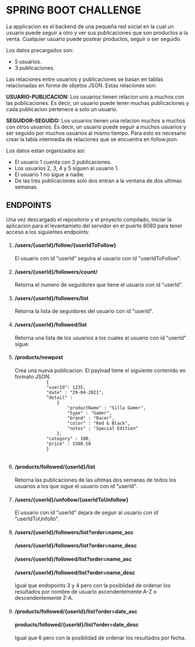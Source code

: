 <h1>SPRING BOOT CHALLENGE</h1>

La applicacion es el backend de una pequeña red social en la cual un usuario 
puede seguir a otro y ver sus publicaciones que son productos a la venta. 
Cualquier usuario puede postear productos, seguir o ser seguido.

Los datos precargados son:

<ul>
    <li>5 usuarios.</li>
    <li>3 publicaciones.</li>
</ul>

Las relaciones entre usuarios y publicaciones se basan en tablas relacionadas
en forma de objetos JSON. Estas relaciones son:

<b>USUARIO-PUBLICACION:</b> Los usuarios tienen relacion uno a muchos con las publicaciones. Es decir,
un usuario puede tener muchas publicaciones y cada publicacion pertenece a solo
un usuario.

<b>SEGUIDOR-SEGUIDO:</b> Los usuarios tienen una relacion muchos a muchos con otros usuarios. Es decir,
un usuario puede seguir a muchos usuarios y ser seguido por muchos usuarios al 
mismo tiempo. Para esto es necesario crear la tabla intermedia de relaciones 
que se encuentra en follow.json.

Los datos estan organizados asi:

<ul>
    <li>El usuario 1 cuenta con 3 publicaciones.</li>
    <li>Los usuarios 2, 3, 4 y 5 siguen al usuario 1.</li>
    <li>El usuario 1 no sigue a nadie.</li>
    <li>De las tres publicaciones solo dos entran a la ventana de dos ultimas semanas.
    </li>
</ul>

<h2>ENDPOINTS</h2>

Una vez descargado el repositorio y el proyecto compilado, iniciar la aplicacion
para el levantamieto del servidor en el puerto 8080 para tener acceso a
los siguientes endpoints: 

<ol>
    <li>
        <h4>/users/{userId}/follow/{userIdToFollow}</h4>
        El usuario con id "userId" seguira al usuario con id "userIdToFollow".
    </li>
    <li>
        <h4>/users/{userId}/followers/count/</h4>
        Retorna el numero de seguidores que tiene el usuario con id "userId".
    </li>
    <li>
        <h4>/users/{userId}/followers/list</h4>
        Retorna la lista de seguidores del usuario con id "userId".
    </li>
    <li>
        <h4>/users/{userId}/followed/list</h4>
        Retorna una lista de los usuarios a los cuales el usuario con id "userId" sigue.
    </li>
    <li>
        <h4>/products/newpost</h4>
        Crea una nueva publicacion. El payload tiene el siguiente contenido en formato JSON.
        <code>
            {
            "userId": 1235,
            "date" : "29-04-2021",
            “detail" :
                {
                    "productName" : "Silla Gamer",
                    "type" : "Gamer",
                    "brand" : "Racer",
                    "color" : "Red & Black",
                    "notes" : "Special Edition"
                },
            "category" : 100,
            "price" : 1500.50
            }
        </code>
    </li>
    <li>
        <h4>/products/followed/{userId}/list</h4>
        Retorna las publicaciones de las ultimas dos semanas de todos los usuarios 
        a los que sigue el usuario con id "userId".
    </li>
    <li>
        <h4>/users/{userId}/unfollow/{userIdToUnfollow}</h4>
        El usuario con id "userId" dejara de seguir al usuario con id "userIdToUnfollo".
    </li>
    <li>
        <h4>/users/{userId}/followers/list?order=name_asc</h4>
        <h4>/users/{userId}/followers/list?order=name_desc</h4>
        <h4>/users/{userId}/followed/list?order=name_asc</h4>
        <h4>/users/{userId}/followed/list?order=name_desc</h4>
        Igual que endopoints 3 y 4 pero con la posiblidad de ordenar los resultados por nombre
        de usuario ascendentemente A-Z o descendentemente Z-A.
    </li>
    <li>
        <h4>/products/followed/{userId}/list?order=date_asc</h4>
        <h4>products/followed/{userId}/list?order=date_desc</h4>
        Igual que 6 pero con la posiblidad de ordenar los resultados por fecha.
    </li>
</ol>





